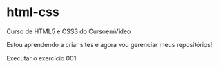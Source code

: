 # html-css
Curso de HTML5 e CSS3 do CursoemVideo


Estou aprendendo a criar sites e agora vou gerenciar meus repositórios!

<a herf="https://ruanquadros07.github.io/html-css/exercicios/ex001/index.html"> Executar o exercício 001</a>